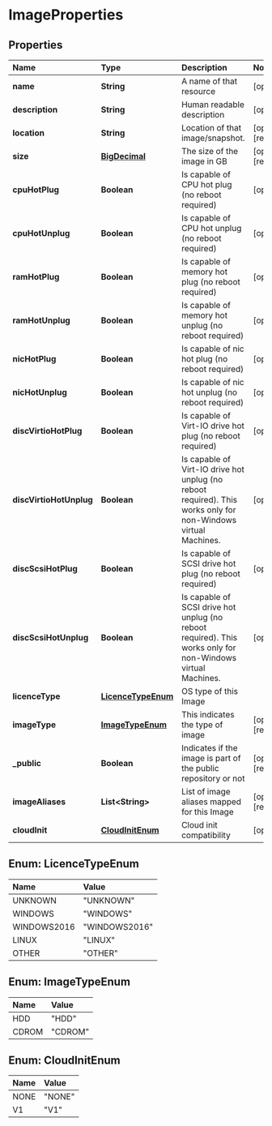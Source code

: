 # ImageProperties

## Properties

| Name | Type | Description | Notes |
| :--- | :--- | :--- | :--- |
| **name** | **String** | A name of that resource | \[optional\] |
| **description** | **String** | Human readable description | \[optional\] |
| **location** | **String** | Location of that image/snapshot. | \[optional\] \[readonly\] |
| **size** | [**BigDecimal**](https://github.com/ionos-cloud/sdk-java/tree/0cce911770d2cbe4bb2190de1202cad9d9b9e942/docs/BigDecimal.md) | The size of the image in GB | \[optional\] \[readonly\] |
| **cpuHotPlug** | **Boolean** | Is capable of CPU hot plug \(no reboot required\) | \[optional\] |
| **cpuHotUnplug** | **Boolean** | Is capable of CPU hot unplug \(no reboot required\) | \[optional\] |
| **ramHotPlug** | **Boolean** | Is capable of memory hot plug \(no reboot required\) | \[optional\] |
| **ramHotUnplug** | **Boolean** | Is capable of memory hot unplug \(no reboot required\) | \[optional\] |
| **nicHotPlug** | **Boolean** | Is capable of nic hot plug \(no reboot required\) | \[optional\] |
| **nicHotUnplug** | **Boolean** | Is capable of nic hot unplug \(no reboot required\) | \[optional\] |
| **discVirtioHotPlug** | **Boolean** | Is capable of Virt-IO drive hot plug \(no reboot required\) | \[optional\] |
| **discVirtioHotUnplug** | **Boolean** | Is capable of Virt-IO drive hot unplug \(no reboot required\). This works only for non-Windows virtual Machines. | \[optional\] |
| **discScsiHotPlug** | **Boolean** | Is capable of SCSI drive hot plug \(no reboot required\) | \[optional\] |
| **discScsiHotUnplug** | **Boolean** | Is capable of SCSI drive hot unplug \(no reboot required\). This works only for non-Windows virtual Machines. | \[optional\] |
| **licenceType** | [**LicenceTypeEnum**](imageproperties.md#LicenceTypeEnum) | OS type of this Image |  |
| **imageType** | [**ImageTypeEnum**](imageproperties.md#ImageTypeEnum) | This indicates the type of image | \[optional\] \[readonly\] |
| **\_public** | **Boolean** | Indicates if the image is part of the public repository or not | \[optional\] \[readonly\] |
| **imageAliases** | **List&lt;String&gt;** | List of image aliases mapped for this Image | \[optional\] \[readonly\] |
| **cloudInit** | [**CloudInitEnum**](imageproperties.md#CloudInitEnum) | Cloud init compatibility | \[optional\] |

## Enum: LicenceTypeEnum

| Name | Value |
| :--- | :--- |
| UNKNOWN | "UNKNOWN" |
| WINDOWS | "WINDOWS" |
| WINDOWS2016 | "WINDOWS2016" |
| LINUX | "LINUX" |
| OTHER | "OTHER" |

## Enum: ImageTypeEnum

| Name | Value |
| :--- | :--- |
| HDD | "HDD" |
| CDROM | "CDROM" |

## Enum: CloudInitEnum

| Name | Value |
| :--- | :--- |
| NONE | "NONE" |
| V1 | "V1" |

